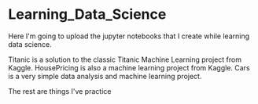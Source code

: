# Learning_Data_Science

Here I'm going to upload the jupyter notebooks that I create while learning data science.

Titanic is a solution to the classic Titanic Machine Learning project from Kaggle.
HousePricing is also a machine learning project from Kaggle.
Cars is a very simple data analysis and machine learning project.

The rest are things I've practice
